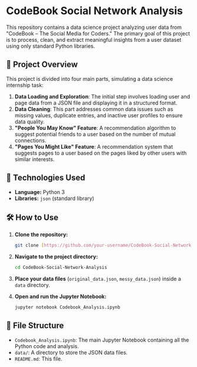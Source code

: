 # CodeBook Social Network Analysis

This repository contains a data science project analyzing user data from "CodeBook – The Social Media for Coders." The primary goal of this project is to process, clean, and extract meaningful insights from a user dataset using only standard Python libraries.

## 📝 Project Overview

This project is divided into four main parts, simulating a data science internship task:

1.  **Data Loading and Exploration**: The initial step involves loading user and page data from a JSON file and displaying it in a structured format.
2.  **Data Cleaning**: This part addresses common data issues such as missing values, duplicate entries, and inactive user profiles to ensure data quality.
3.  **"People You May Know" Feature**: A recommendation algorithm to suggest potential friends to a user based on the number of mutual connections.
4.  **"Pages You Might Like" Feature**: A recommendation system that suggests pages to a user based on the pages liked by other users with similar interests.

## 🚀 Technologies Used

* **Language:** Python 3
* **Libraries:** `json` (standard library)

## 🛠️ How to Use

1.  **Clone the repository:**
    ```bash
    git clone [https://github.com/your-username/CodeBook-Social-Network-Analysis.git](https://github.com/your-username/CodeBook-Social-Network-Analysis.git)
    ```
2.  **Navigate to the project directory:**
    ```bash
    cd CodeBook-Social-Network-Analysis
    ```
3.  **Place your data files** (`original_data.json`, `messy_data.json`) inside a `data` directory.

4.  **Open and run the Jupyter Notebook:**
    ```bash
    jupyter notebook Codebook_Analysis.ipynb
    ```

## 📂 File Structure

* `Codebook_Analysis.ipynb`: The main Jupyter Notebook containing all the Python code and analysis.
* `data/`: A directory to store the JSON data files.
* `README.md`: This file.

